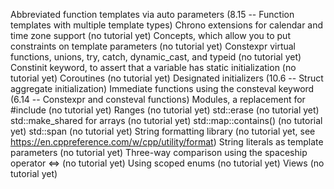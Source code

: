 Abbreviated function templates via auto parameters (8.15 -- Function templates with multiple template types)
Chrono extensions for calendar and time zone support (no tutorial yet)
Concepts, which allow you to put constraints on template parameters (no tutorial yet)
Constexpr virtual functions, unions, try, catch, dynamic_cast, and typeid (no tutorial yet)
Constinit keyword, to assert that a variable has static initialization (no tutorial yet)
Coroutines (no tutorial yet)
Designated initializers (10.6 -- Struct aggregate initialization)
Immediate functions using the consteval keyword (6.14 -- Constexpr and consteval functions)
Modules, a replacement for #include (no tutorial yet)
Ranges (no tutorial yet)
std::erase (no tutorial yet)
std::make_shared for arrays (no tutorial yet)
std::map::contains() (no tutorial yet)
std::span (no tutorial yet)
String formatting library (no tutorial yet, see https://en.cppreference.com/w/cpp/utility/format)
String literals as template parameters (no tutorial yet)
Three-way comparison using the spaceship operator <=> (no tutorial yet)
Using scoped enums (no tutorial yet)
Views (no tutorial yet)

